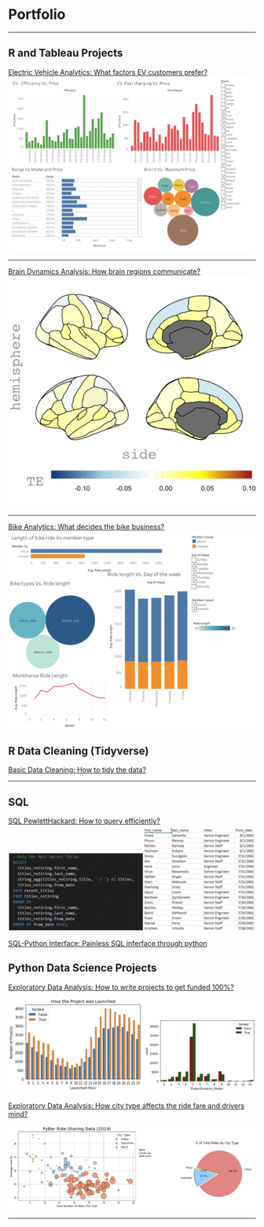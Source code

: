 # Portfolio

---

## R and Tableau Projects

[Electric Vehicle Analytics: What factors EV customers prefer?](https://github.com/JoeChun1213/Tableau---Electric-Vehicle-)
<img src="images/Dashboard.gif?raw=true"/>

---
[Brain Dynamics Analysis: How brain regions communicate?](https://github.com/JoeChun1213/ArtOfVisualization-2)
<img src="images/Brain.gif?raw=true"/>

---
[Bike Analytics: What decides the bike business? ](https://github.com/JoeChun1213/ArtOfVisualization-2)
<img src="images/Bike.gif?raw=true"/>

## R Data Cleaning (Tidyverse)

[Basic Data Cleaning: How to tidy the data?](https://github.com/JoeChun1213/DataCleaning-dplyr-)


---

## SQL

[SQL PewlettHackard: How to query efficiently?](https://github.com/JoeChun1213/SQL_PewlettHackardAnalysis)
<img src="images/SQL1.png?raw=true"/>
   

[SQL-Python Interface: Painless SQL inferface through python](https://github.com/JoeChun1213/DataCleaning-dplyr-)


## Python Data Science Projects

[Exploratory Data Analysis: How to write projects to get funded 100%?](https://github.com/JoeChun1213/ExploratoryDataAnalysis-2)
 
 <img src="images/Python1.png?raw=true"/> 
     
 [Exploratory Data Analysis: How city type affects the ride fare and drivers mind?](https://github.com/JoeChun1213/ExploratoryDataAnalysis-1)
 
 <img src="images/Python2.png?raw=true"/> 
 
--- 
